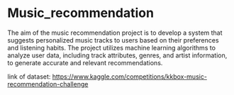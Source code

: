# Music_recommendation
The aim of the music recommendation project is to develop a system that suggests personalized music tracks to users based on their preferences and listening habits. The project utilizes machine learning algorithms to analyze user data, including track attributes, genres, and artist information, to generate accurate and relevant recommendations.

link of dataset:
https://www.kaggle.com/competitions/kkbox-music-recommendation-challenge


